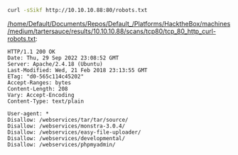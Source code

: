 ```bash
curl -sSikf http://10.10.10.88:80/robots.txt
```

[/home/Default/Documents/Repos/Default_/Platforms/HacktheBox/machines/medium/tartersauce/results/10.10.10.88/scans/tcp80/tcp_80_http_curl-robots.txt](file:///home/Default/Documents/Repos/Default_/Platforms/HacktheBox/machines/medium/tartersauce/results/10.10.10.88/scans/tcp80/tcp_80_http_curl-robots.txt):

```
HTTP/1.1 200 OK
Date: Thu, 29 Sep 2022 23:08:52 GMT
Server: Apache/2.4.18 (Ubuntu)
Last-Modified: Wed, 21 Feb 2018 23:13:55 GMT
ETag: "d0-565c114c45202"
Accept-Ranges: bytes
Content-Length: 208
Vary: Accept-Encoding
Content-Type: text/plain

User-agent: *
Disallow: /webservices/tar/tar/source/
Disallow: /webservices/monstra-3.0.4/
Disallow: /webservices/easy-file-uploader/
Disallow: /webservices/developmental/
Disallow: /webservices/phpmyadmin/


```
